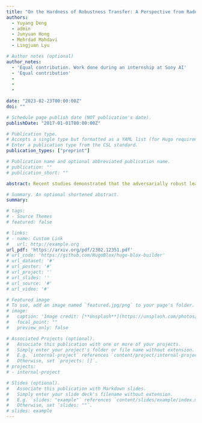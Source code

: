 ```yaml
---
title: "On the Hardness of Robustness Transfer: A Perspective from Rademacher Complexity over Symmetric Difference Hypothesis Space"
authors:
  - Yuyang Deng
  - admin
  - Junyuan Hong
  - Mehrdad Mahdavi
  - Lingjuan Lyu

# Author notes (optional)
author_notes:
  - 'Equal contribution. Work done during an internship at Sony AI'
  - 'Equal contribution'
  - 
  -
  - 
  
date: "2023-02-23T00:00:00Z"
doi: ""

# Schedule page publish date (NOT publication's date).
publishDate: "2017-01-01T00:00:00Z"

# Publication type.
# Accepts a single type but formatted as a YAML list (for Hugo requirements).
# Enter a publication type from the CSL standard.
publication_types: ["preprint"]

# Publication name and optional abbreviated publication name.
# publication: ""
# publication_short: ""

abstract: Recent studies demonstrated that the adversarially robust learning under $\ell_\infty$ attack is harder to generalize to different domains than standard domain adaptation. How to transfer robustness across different domains has been a key question in domain adaptation field. To investigate the fundamental difficulty behind adversarially robust domain adaptation (or robustness transfer), we propose to analyze a key complexity measure that controls the cross-domain generalization: the adversarial Rademacher complexity over symmetric difference hypothesis space $\mathcal{H} \Delta \mathcal{H}$. For linear models, we show that adversarial version of this complexity is always greater than the non-adversarial one, which reveals the intrinsic hardness of adversarially robust domain adaptation. We also establish upper bounds on this complexity measure. Then we extend them to the ReLU neural network class by upper bounding the adversarial Rademacher complexity in the binary classification setting. Finally, even though the robust domain adaptation is provably harder, we do find positive relation between robust learning and standard domain adaptation. We explain *how adversarial training helps domain adaptation in terms of standard risk*. We believe our results initiate the study of the generalization theory of adversarially robust domain adaptation, and could shed lights on distributed adversarially robust learning from heterogeneous sources, e.g., federated learning scenario. 

# Summary. An optional shortened abstract.
summary: 

# tags:
# - Source Themes
# featured: false

# links:
# - name: Custom Link
#   url: http://example.org
url_pdf: 'https://arxiv.org/pdf/2302.12351.pdf'
# url_code: 'https://github.com/HugoBlox/hugo-blox-builder'
# url_dataset: '#'
# url_poster: '#'
# url_project: ''
# url_slides: ''
# url_source: '#'
# url_video: '#'

# Featured image
# To use, add an image named `featured.jpg/png` to your page's folder. 
# image:
#   caption: 'Image credit: [**Unsplash**](https://unsplash.com/photos/s9CC2SKySJM)'
#   focal_point: ""
#   preview_only: false

# Associated Projects (optional).
#   Associate this publication with one or more of your projects.
#   Simply enter your project's folder or file name without extension.
#   E.g. `internal-project` references `content/project/internal-project/index.md`.
#   Otherwise, set `projects: []`.
# projects:
# - internal-project

# Slides (optional).
#   Associate this publication with Markdown slides.
#   Simply enter your slide deck's filename without extension.
#   E.g. `slides: "example"` references `content/slides/example/index.md`.
#   Otherwise, set `slides: ""`.
# slides: example
---
```

<!-- 
{{% callout note %}}
Create your slides in Markdown - click the *Slides* button to check out the example.
{{% /callout %}}

Add the publication's **full text** or **supplementary notes** here. You can use rich formatting such as including [code, math, and images](https://docs.hugoblox.com/content/writing-markdown-latex/). -->
